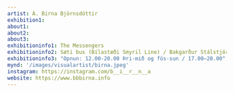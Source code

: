 ```yaml
---
artist: Á. Birna Björnsdóttir
exhibition1: 
about1: 
about2: 
about3: 
exhibitioninfo1: The Messengers
exhibitioninfo2: Sæti bus (Bílastæði Smyril Line) / Bakgarður Stálstjörnur’s
exhibitioninfo3: "Opnun: 12.00-20.00 Þri-mið og fös-sun / 17.00–20.00"
mynd: '/images/visualartist/birna.jpeg'
instagram: https://instagram.com/b__i__r__n__a
website: https://www.bbbirna.info
---
```

